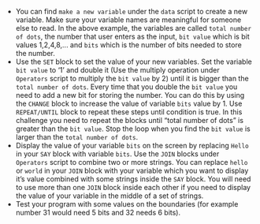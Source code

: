 - You can find `make a new variable` under the `data` script to create a new variable.
  Make sure your variable names are meaningful for someone else to read.
  In the above example, the variables are called `total number of dots`, the number that user enters as the input, `bit value` which is bit values 1,2,4,8,... and `bits` which is the number of bits needed to store the number. 
- Use the `SET` block to set the value of your new variables.
  Set the variable `bit value` to ‘1’ and double it (Use the multiply operation under `Operators` script to multiply the `bit value` by 2) until it is bigger than the `total number of dots`.
  Every time that you double the `bit value` you need to add a new bit for storing the number.
  You can do this by using the `CHANGE` block to increase the value of variable `bits` value by 1.
  Use `REPEAT/UNTIL` block to repeat these steps until condition is true.
  In this challenge you need to repeat the blocks until “total number of dots” is greater than the `bit value`.
  Stop the loop when you find the `bit value` is larger than the `total number of dots`.
- Display the value of your variable `bits` on the screen by replacing `Hello` in your `SAY` block with variable `bits`.
  Use the `JOIN` blocks under `Operators` script to combine two or more strings.
  You can replace `hello` or `world` in your `JOIN` block with your variable which you want to display it’s value combined with some strings inside the `SAY` block.
  You will need to use more than one `JOIN` block inside each other if you need to display the value of your variable in the middle of a set of strings. 
- Test your program with some values on the boundaries (for example number 31 would need 5 bits and 32 needs 6 bits). 
